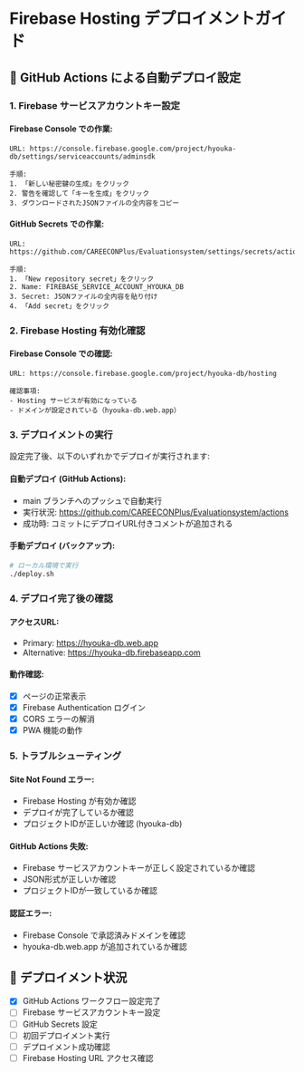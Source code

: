 # Firebase Hosting デプロイメントガイド

## 🔧 GitHub Actions による自動デプロイ設定

### 1. Firebase サービスアカウントキー設定

#### Firebase Console での作業:
```
URL: https://console.firebase.google.com/project/hyouka-db/settings/serviceaccounts/adminsdk

手順:
1. 「新しい秘密鍵の生成」をクリック
2. 警告を確認して「キーを生成」をクリック
3. ダウンロードされたJSONファイルの全内容をコピー
```

#### GitHub Secrets での作業:
```
URL: https://github.com/CAREECONPlus/Evaluationsystem/settings/secrets/actions

手順:
1. 「New repository secret」をクリック
2. Name: FIREBASE_SERVICE_ACCOUNT_HYOUKA_DB
3. Secret: JSONファイルの全内容を貼り付け
4. 「Add secret」をクリック
```

### 2. Firebase Hosting 有効化確認

#### Firebase Console での確認:
```
URL: https://console.firebase.google.com/project/hyouka-db/hosting

確認事項:
- Hosting サービスが有効になっている
- ドメインが設定されている（hyouka-db.web.app）
```

### 3. デプロイメントの実行

設定完了後、以下のいずれかでデプロイが実行されます:

#### 自動デプロイ (GitHub Actions):
- main ブランチへのプッシュで自動実行
- 実行状況: https://github.com/CAREECONPlus/Evaluationsystem/actions
- 成功時: コミットにデプロイURL付きコメントが追加される

#### 手動デプロイ (バックアップ):
```bash
# ローカル環境で実行
./deploy.sh
```

### 4. デプロイ完了後の確認

#### アクセスURL:
- Primary: https://hyouka-db.web.app
- Alternative: https://hyouka-db.firebaseapp.com

#### 動作確認:
- [x] ページの正常表示
- [x] Firebase Authentication ログイン
- [x] CORS エラーの解消
- [x] PWA 機能の動作

### 5. トラブルシューティング

#### Site Not Found エラー:
- Firebase Hosting が有効か確認
- デプロイが完了しているか確認
- プロジェクトIDが正しいか確認 (hyouka-db)

#### GitHub Actions 失敗:
- Firebase サービスアカウントキーが正しく設定されているか確認
- JSON形式が正しいか確認
- プロジェクトIDが一致しているか確認

#### 認証エラー:
- Firebase Console で承認済みドメインを確認
- hyouka-db.web.app が追加されているか確認

## 🚀 デプロイメント状況

- [x] GitHub Actions ワークフロー設定完了
- [ ] Firebase サービスアカウントキー設定
- [ ] GitHub Secrets 設定
- [ ] 初回デプロイメント実行
- [ ] デプロイメント成功確認
- [ ] Firebase Hosting URL アクセス確認